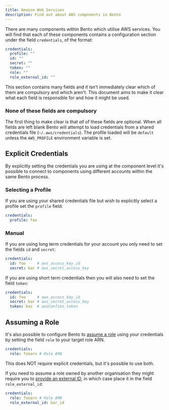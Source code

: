 ```yaml
---
title: Amazon Web Services
description: Find out about AWS components in Bento
---
```


There are many components within Bento which utilise AWS services. You will find that each of these components contains a configuration section under the field `credentials`, of the format:

```yml
credentials:
  profile: ""
  id: ""
  secret: ""
  token: ""
  role: ""
  role_external_id: ""
```

This section contains many fields and it isn't immediately clear which of them are compulsory and which aren't. This document aims to make it clear what each field is responsible for and how it might be used.

### None of these fields are compulsory

The first thing to make clear is that _all_ of these fields are optional. When all fields are left blank Bento will attempt to load credentials from a shared credentials file (`~/.aws/credentials`). The profile loaded will be `default` unless the `AWS_PROFILE` environment variable is set.

## Explicit Credentials

By explicitly setting the credentials you are using at the component level it's possible to connect to components using different accounts within the same Bento process.

### Selecting a Profile

If you are using your shared credentials file but wish to explicitly select a profile set the `profile` field:

```yml
credentials:
  profile: foo
```

### Manual

If you are using long term credentials for your account you only need to set the fields `id` and `secret`:

```yml
credentials:
  id: foo     # aws_access_key_id
  secret: bar # aws_secret_access_key
```

If you are using short term credentials then you will also need to set the field `token`:

```yml
credentials:
  id: foo     # aws_access_key_id
  secret: bar # aws_secret_access_key
  token: baz  # awsConfion_token
```

## Assuming a Role

It's also possible to configure Bento to [assume a role][assuming-role] using your credentials by setting the field `role` to your target role ARN.

```yml
credentials:
  role: fooarn # Role ARN
```

This does NOT require explicit credentials, but it's possible to use both.

If you need to assume a role owned by another organisation they might require you to [provide an external ID][role-external-id], in which case place it in the field `role_external_id`:

```yml
credentials:
  role: fooarn # Role ARN
  role_external_id: bar_id
```

[temporary-creds]: https://docs.aws.amazon.com/IAM/latest/UserGuide/id_credentials_temp_use-resources.html
[assuming-role]: https://docs.aws.amazon.com/IAM/latest/UserGuide/id_roles_use.html
[role-external-id]: https://docs.aws.amazon.com/IAM/latest/UserGuide/id_roles_create_for-user_externalid.html
